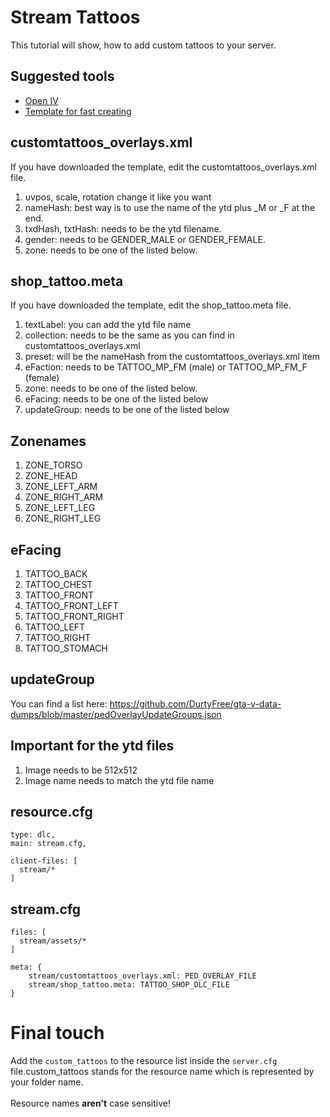 # Stream Tattoos
This tutorial will show, how to add custom tattoos to your server.
## Suggested tools 
* [Open IV](https://openiv.com/)
* [Template for fast creating](https://github.com/C0kkie/altv_custom_tattoos)


## customtattoos_overlays.xml 
If you have downloaded the template, edit the customtattoos_overlays.xml file.
1. uvpos, scale, rotation change it like you want
2. nameHash: best way is to use the name of the ytd plus _M or _F at the end.
3. txdHash, txtHash: needs to be the ytd filename.
4. gender: needs to be GENDER_MALE or GENDER_FEMALE.
5. zone: needs to be one of the listed below.


## shop_tattoo.meta 
If you have downloaded the template, edit the shop_tattoo.meta file.
1. textLabel: you can add the ytd file name
2. collection: needs to be the same as you can find in customtattoos_overlays.xml
3. preset: will be the nameHash from the customtattoos_overlays.xml item
4. eFaction: needs to be TATTOO_MP_FM (male) or TATTOO_MP_FM_F (female)
5. zone: needs to be one of the listed below.
6. eFacing: needs to be one of the listed below
7. updateGroup: needs to be one of the listed below

## Zonenames 
1. ZONE_TORSO
2. ZONE_HEAD
3. ZONE_LEFT_ARM
4. ZONE_RIGHT_ARM
5. ZONE_LEFT_LEG
6. ZONE_RIGHT_LEG

## eFacing
1. TATTOO_BACK
2. TATTOO_CHEST
3. TATTOO_FRONT
4. TATTOO_FRONT_LEFT
5. TATTOO_FRONT_RIGHT
6. TATTOO_LEFT
7. TATTOO_RIGHT
8. TATTOO_STOMACH

## updateGroup 
You can find a list here: https://github.com/DurtyFree/gta-v-data-dumps/blob/master/pedOverlayUpdateGroups.json

## Important for the ytd files 
1. Image needs to be 512x512
2. Image name needs to match the ytd file name


## **resource.cfg**
```
type: dlc,
main: stream.cfg,

client-files: [
  stream/*
]
```

## **stream.cfg** 
```
files: [
  stream/assets/*
]

meta: {
    stream/customtattoos_overlays.xml: PED_OVERLAY_FILE
    stream/shop_tattoo.meta: TATTOO_SHOP_DLC_FILE
}
```

# **Final touch** 
Add the ```custom_tattoos``` to the resource list inside the ```server.cfg``` file.<ref>custom_tattoos stands for the resource name which is represented by your folder name.</ref><br><br>
Resource names **aren't** case sensitive!
